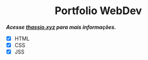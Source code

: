 <h1 align="center"> Portfolio WebDev </h1>




***Acesse [thassio.xyz](http://thassio.xyz/) para mais informações.***

- [x] HTML
- [x] CSS
- [x] JSS
